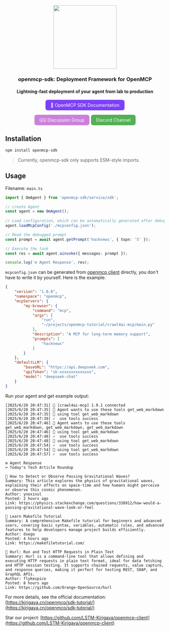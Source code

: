 <div align="center">

<img src="./icons/openmcp-sdk.svg" height="200px"/>

<h3>openmcp-sdk: Deployment Framework for OpenMCP</h3>
<h4>Lightning-fast deployment of your agent from lab to production</h4>

<a href="https://kirigaya.cn/openmcp/sdk-tutorial/" target="_blank" style="display: inline-block; padding: 8px 16px; background-color: #7D3FF8; color: white; border-radius: .5em; text-decoration: none;">📄 OpenMCP SDK Documentation</a>


<a href="https://qm.qq.com/cgi-bin/qm/qr?k=C6ZUTZvfqWoI12lWe7L93cWa1hUsuVT0&jump_from=webapi&authKey=McW6B1ogTPjPDrCyGttS890tMZGQ1KB3QLuG4aqVNRaYp4vlTSgf2c6dMcNjMuBD" target="_blank" style="display: inline-block; padding: 8px 16px; background-color: #CB81DA; color: white; border-radius: .5em; text-decoration: none;">QQ Discussion Group</a><a href="https://discord.gg/af5cfB9a" target="_blank" style="display: inline-block; padding: 8px 16px; background-color: rgb(84, 176, 84); color: white; border-radius: .5em; text-decoration: none; margin-left: 5px;">Discord Channel</a>

</div>

## Installation

```bash
npm install openmcp-sdk
```

> Currently, openmcp-sdk only supports ESM-style imports.

## Usage

Filename: `main.ts`

```typescript
import { OmAgent } from 'openmcp-sdk/service/sdk';

// create Agent
const agent = new OmAgent();
    
// Load configuration, which can be automatically generated after debugging with openmcp client
agent.loadMcpConfig('./mcpconfig.json');

// Read the debugged prompt
const prompt = await agent.getPrompt('hacknews', { topn: '5' });    

// Execute the task
const res = await agent.ainvoke({ messages: prompt });

console.log('⚙️ Agent Response', res);
```

`mcpconfig.json` can be generated from [openmcp client](https://github.com/LSTM-Kirigaya/openmcp-client) directly, you don't have to write it by yourself. Here is the example:

```json
{
    "version": "1.0.0",
    "namespace": "openmcp",
    "mcpServers": {
        "my-browser": {
            "command": "mcp",
            "args": [
                "run",
                "~/projects/openmcp-tutorial/crawl4ai-mcp/main.py"
            ],
            "description": "A MCP for long-term memory support",
            "prompts": [
                "hacknews"
            ]
        }
    },
    "defaultLLM": {
        "baseURL": "https://api.deepseek.com",
        "apiToken": "sk-xxxxxxxxxxxxxx",
        "model": "deepseek-chat"
    }
}
```

Run your agent and get example output:

```
[2025/6/20 20:47:31] 🚀 [crawl4ai-mcp] 1.9.1 connected
[2025/6/20 20:47:35] 🤖 Agent wants to use these tools get_web_markdown
[2025/6/20 20:47:35] 🔧 using tool get_web_markdown
[2025/6/20 20:47:39] ✓  use tools success
[2025/6/20 20:47:46] 🤖 Agent wants to use these tools get_web_markdown, get_web_markdown, get_web_markdown
[2025/6/20 20:47:46] 🔧 using tool get_web_markdown
[2025/6/20 20:47:48] ✓  use tools success
[2025/6/20 20:47:48] 🔧 using tool get_web_markdown
[2025/6/20 20:47:54] ✓  use tools success
[2025/6/20 20:47:54] 🔧 using tool get_web_markdown
[2025/6/20 20:47:57] ✓  use tools success

⚙️ Agent Response
⌨️ Today's Tech Article Roundup

📌 How to Detect or Observe Passing Gravitational Waves?
Summary: This article explores the physics of gravitational waves, explaining their effects on space-time and how humans might perceive or observe this cosmic phenomenon.
Author: ynoxinul
Posted: 2 hours ago
Link: https://physics.stackexchange.com/questions/338912/how-would-a-passing-gravitational-wave-look-or-feel

📌 Learn Makefile Tutorial
Summary: A comprehensive Makefile tutorial for beginners and advanced users, covering basic syntax, variables, automatic rules, and advanced features to help developers manage project builds efficiently.
Author: dsego
Posted: 4 hours ago
Link: https://makefiletutorial.com/

📌 Hurl: Run and Test HTTP Requests in Plain Text
Summary: Hurl is a command-line tool that allows defining and executing HTTP requests in plain text format, ideal for data fetching and HTTP session testing. It supports chained requests, value capture, and response queries, making it perfect for testing REST, SOAP, and GraphQL APIs.
Author: flykespice
Posted: 8 hours ago
Link: https://github.com/Orange-OpenSource/hurl
```

For more details, see the official documentation: [https://kirigaya.cn/openmcp/sdk-tutorial/](https://kirigaya.cn/openmcp/sdk-tutorial/)  

Star our project: [https://github.com/LSTM-Kirigaya/openmcp-client](https://github.com/LSTM-Kirigaya/openmcp-client)  
